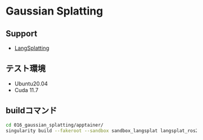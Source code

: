 # Gaussian Splatting

## Support

- [LangSplatting](https://github.com/minghanqin/LangSplat)

## テスト環境

- Ubuntu20.04
- Cuda 11.7

## buildコマンド

```bash
cd 016_gaussian_splatting/apptainer/
singularity build --fakeroot --sandbox sandbox_langsplat langsplat_ros2.def
```
